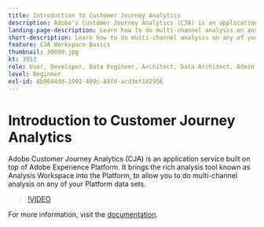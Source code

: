 ```yaml
---
title: Introduction to Customer Journey Analytics
description: Adobe's Customer Journey Analytics (CJA) is an application service built on top of Adobe Experience Platform. It brings the rich analysis tool known as Analysis Workspace into the Platform, to allow you to do multi-channel analysis on any of your Platform data sets.
landing-page-description: Learn how to do multi-channel analysis on any of your Experience Platform data sets.
short-description: Learn how to do multi-channel analysis on any of your Experience Platform data sets.
feature: CJA Workspace Basics
thumbnail: 30090.jpg
kt: 3953
role: User, Developer, Data Engineer, Architect, Data Architect, Admin, Leader
level: Beginner
exl-id: 8b9644dd-1992-499c-88f0-acd3ef182956
---
```

# Introduction to Customer Journey Analytics

Adobe Customer Journey Analytics (CJA) is an application service built on top of Adobe Experience Platform. It brings the rich analysis tool known as Analysis Workspace into the Platform, to allow you to do multi-channel analysis on any of your Platform data sets.

>[!VIDEO](https://video.tv.adobe.com/v/30090/?quality=12&learn=on)

For more information, visit the [documentation](https://experienceleague.adobe.com/docs/analytics-platform/using/cja-landing.html).

